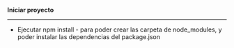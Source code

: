 **Iniciar proyecto**

---

- Ejecutar npm install - para poder crear las carpeta de node_modules, y poder instalar las dependencias del package.json
